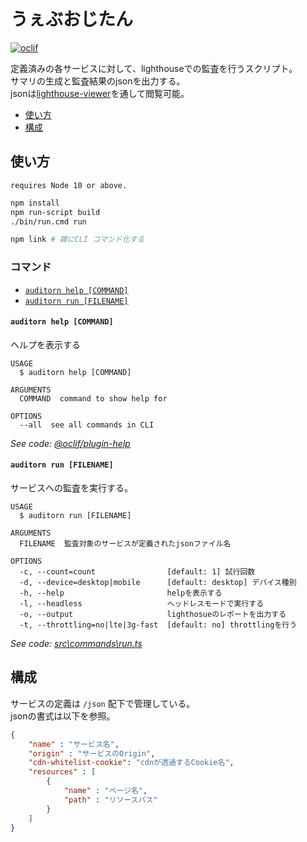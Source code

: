 うぇぶおじたん
===
[![oclif](https://img.shields.io/badge/cli-oclif-brightgreen.svg)](https://oclif.io)

定義済みの各サービスに対して、lighthouseでの監査を行うスクリプト。  
サマリの生成と監査結果のjsonを出力する。  
jsonは[lighthouse-viewer][viewer]を通して閲覧可能。

[viewer]: https://googlechrome.github.io/lighthouse/viewer/

<!-- toc -->
- [使い方](#使い方)
- [構成](#構成)

<!-- tocstop -->

使い方
---
`requires Node 10 or above.`
<!-- usage -->
```bash
npm install
npm run-script build
./bin/run.cmd run

npm link # 雑にCLI コマンド化する
```
<!-- usagestop -->

### コマンド
<!-- commands -->
* [`auditorn help [COMMAND]`](#auditorn-help-command)
* [`auditorn run [FILENAME]`](#auditorn-run-file)

#### `auditorn help [COMMAND]`
ヘルプを表示する
```
USAGE
  $ auditorn help [COMMAND]

ARGUMENTS
  COMMAND  command to show help for

OPTIONS
  --all  see all commands in CLI
```

_See code: [@oclif/plugin-help](https://github.com/oclif/plugin-help/blob/v2.2.1/src\commands\help.ts)_

#### `auditorn run [FILENAME]`
サービスへの監査を実行する。
```
USAGE
  $ auditorn run [FILENAME]

ARGUMENTS
  FILENAME  監査対象のサービスが定義されたjsonファイル名

OPTIONS
  -c, --count=count                [default: 1] 試行回数
  -d, --device=desktop|mobile      [default: desktop] デバイス種別
  -h, --help                       helpを表示する
  -l, --headless                   ヘッドレスモードで実行する
  -o, --output                     lighthosueのレポートを出力する
  -t, --throttling=no|lte|3g-fast  [default: no] throttlingを行う
```

_See code: [src\commands\run.ts](https://github.com/wordpress/auditorn/blob/v0.0.1/src\commands\run.ts)_
<!-- commandsstop -->

構成
---
サービスの定義は `/json` 配下で管理している。  
jsonの書式は以下を参照。
```json
{
    "name" : "サービス名",
    "origin" : "サービスのOrigin",
    "cdn-whitelist-cookie": "cdnが透過するCookie名",
    "resources" : [
        {
            "name" : "ページ名",
            "path" : "リソースパス"
        }
    ]
}
```
